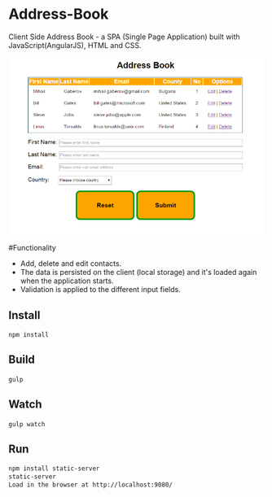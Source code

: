 # Address-Book
Client Side Address Book - a SPA (Single Page Application) built with JavaScript(AngularJS), HTML and CSS.

![Image of the app](https://github.com/mihailgaberov/address-book/blob/master/screenshot.png)


#Functionality

- Add, delete and edit contacts.
- The data is persisted on the client (local storage) and it's loaded again when the application starts.
- Validation is applied to the different input fields.

## Install

```
npm install
```

## Build
```
gulp
```

## Watch

```
gulp watch
```


## Run

```
npm install static-server
static-server
Load in the browser at http://localhost:9080/
```
